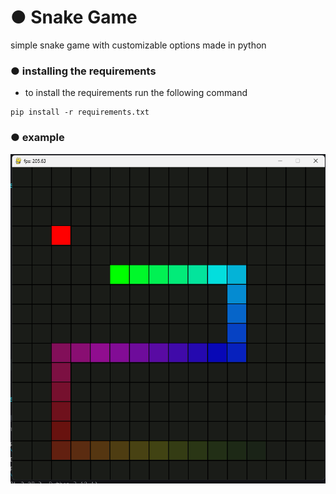 <h1 align="left">● Snake Game</h1>

simple snake game with customizable options made in python


<h3 align="left">● installing the requirements</h3>

- to install the requirements run the following command
```shell
pip install -r requirements.txt
```

<h3 align="left">● example</h3>

<p align="center">
  <img src="https://github.com/erfan-ops/snake-game/blob/main/examples/example.png" width=650 />
</p>
